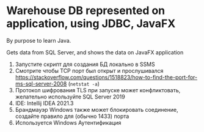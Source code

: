 # Warehouse DB represented on application, using JDBC, JavaFX

By purpose to learn Java.

Gets data from SQL Server, and shows the data on JavaFX application


1) Запустите скрипт для создания БД локально в SSMS
2) Смотрите чтобы TCP порт был открыт и прослушивался https://stackoverflow.com/questions/1518823/how-to-find-the-port-for-ms-sql-server-2008 
(```netstat -a```)
3) Протокол шифрования TLS при запуске может конфликтовать, желательно используйте SQL Server 2019
4) IDE: Intellij IDEA 2021.3
5) Брандмауэр Windows также может блокировать соединение, создайте правило для (обычно 1433) порта
6) Используется Windows Аутентификация 
